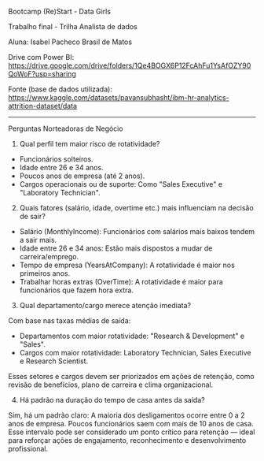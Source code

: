 Bootcamp (Re)Start - Data Girls

Trabalho final - Trilha Analista de dados

Aluna: Isabel Pacheco Brasil de Matos

Drive com Power BI: https://drive.google.com/drive/folders/1Qe4BOGX6P12FcAhFu1YsAfOZY90QoWoF?usp=sharing

Fonte (base de dados utilizada): https://www.kaggle.com/datasets/pavansubhasht/ibm-hr-analytics-attrition-dataset/data

-----------------------------------------------------------------------------------------------------------------------------

Perguntas Norteadoras de Negócio


1. Qual perfil tem maior risco de rotatividade?
   
- Funcionários solteiros.
- Idade entre 26 e 34 anos.
- Poucos anos de empresa (até 2 anos).
- Cargos operacionais ou de suporte: Como "Sales Executive" e "Laboratory Technician".
  

2. Quais fatores (salário, idade, overtime etc.) mais influenciam na decisão de sair?

- Salário (MonthlyIncome): Funcionários com salários mais baixos tendem a sair mais.
- Idade entre 26 e 34 anos: Estão mais dispostos a mudar de carreira/emprego.
- Tempo de empresa (YearsAtCompany): A rotatividade é maior nos primeiros anos.
- Trabalhar horas extras (OverTime): A rotatividade é maior para funcionários que fazem hora extra.


3. Qual departamento/cargo merece atenção imediata?

Com base nas taxas médias de saída:
- Departamentos com maior rotatividade: "Research & Development" e "Sales".
- Cargos com maior rotatividade: Laboratory Technician, Sales Executive e Research Scientist.

Esses setores e cargos devem ser priorizados em ações de retenção, como revisão de benefícios, plano de carreira e clima organizacional.

  
4. Há padrão na duração do tempo de casa antes da saída?

Sim, há um padrão claro: A maioria dos desligamentos ocorre entre 0 a 2 anos de empresa. Poucos funcionários saem com mais de 10 anos de casa. Esse intervalo pode ser considerado um ponto crítico para retenção — ideal para reforçar ações de engajamento, reconhecimento e desenvolvimento profissional.
